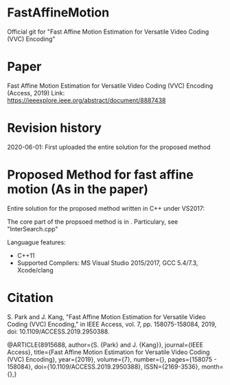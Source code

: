 # FastAffineMotion
Official git for "Fast Affine Motion Estimation for Versatile Video Coding (VVC) Encoding"

# Paper
Fast Affine Motion Estimation for Versatile Video Coding (VVC) Encoding (Access, 2019)
Link: https://ieeexplore.ieee.org/abstract/document/8887438

# Revision history
2020-06-01: First uploaded the entire solution for the proposed method


# Proposed Method for fast affine motion (As in the paper)
Entire solution for the proposed method written in C++ under VS2017: [ ](proposed_method)

The core part of the propsoed method is in [ ](proposed_method/source/Lib/EncoderLib/). Particulary, see "InterSearch.cpp"

Languague features: 
  * C++11
  * Supported Compilers: MS Visual Studio 2015/2017, GCC 5.4/7.3, Xcode/clang	

# Citation
S. Park and J. Kang, "Fast Affine Motion Estimation for Versatile Video Coding (VVC) Encoding," in IEEE Access, vol. 7, pp. 158075-158084, 2019, doi: 10.1109/ACCESS.2019.2950388.

@ARTICLE{8915688,
   author={S. {Park} and J. {Kang}},
   journal={IEEE Access},
   title={Fast Affine Motion Estimation for Versatile Video Coding (VVC) Encoding},
   year={2019},
   volume={7},
   number={},
   pages={158075 - 158084},
   doi={10.1109/ACCESS.2019.2950388},
   ISSN={2169-3536},
   month={},}

